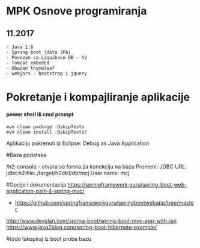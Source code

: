 # MPK Osnove programiranja

## 11.2017
	- Java 1.8
	- Spring boot (data JPA)
	- Povezan sa Liquibase DB - h2
	- Tomcat embeded
	- Ubačen thymeleaf
	- webjars - bootstrap i jquery
### 



# Pokretanje i kompajliranje aplikacije
#### power shell ili cmd prompt

	mvn clean package -DskipTests
	mvn clean install -DskipTests?
  
Aplikaciju pokrenuti iz Eclipse: Debug as Java Application

#Baza podataka

/h2-console - otvara se forma za konekciju na bazu
Promeni:
JDBC URL: jdbc:h2:file:./target/h2db1/db/mcj
User name: mcj

#Opcije i dokumentacija
https://springframework.guru/spring-boot-web-application-part-4-spring-mvc/
 - https://github.com/springframeworkguru/springbootwebapp/tree/master

http://www.devglan.com/spring-boot/spring-boot-mvc-app-with-jsp
https://www.java2blog.com/spring-boot-hibernate-example/

#todo
Iskopiraj iz boot probe bazu